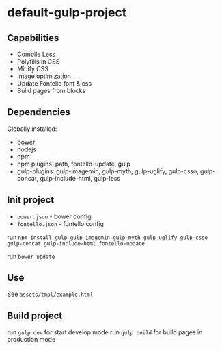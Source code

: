 # default-gulp-project

## Capabilities ##

* Compile Less
* Polyfills in CSS
* Minify CSS
* Image optimization
* Update Fontello font & css
* Build pages from blocks

## Dependencies ##
Globally installed: 

* bower
* nodejs
* npm
* npm plugins: path, fontello-update, gulp
* gulp-plugins: gulp-imagemin, gulp-myth, gulp-uglify, gulp-csso, gulp-concat, gulp-include-html, gulp-less

## Init project ##
* `bower.json` - bower config
* `fontello.json` - fontello config

run `npm install gulp gulp-imagemin gulp-myth gulp-uglify gulp-csso gulp-concat gulp-include-html fontello-update`

run `bower update`

## Use ##
See `assets/tmpl/example.html`

## Build project ##
run `gulp dev` for start develop mode
run `gulp build` for build pages in production mode